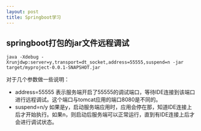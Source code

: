 ```yaml
---
layout: post
title: Springboot学习
---
```


## springboot打包的jar文件远程调试

```
java -Xdebug -Xrunjdwp:server=y,transport=dt_socket,address=55555,suspend=n -jar target/myproject-0.0.1-SNAPSHOT.jar
```

对于几个参数做一些说明：

- address=55555 表示服务端开启了55555的调试端口，等待IDE连接到该端口进行远程调试。这个端口与tomcat应用的端口8080是不同的。
- suspend=n/y  如果是y，启动服务端应用时，应用会停在那，知道IDE连接上后才开始执行。如果n，则启动后服务端可以正常运行，直到有IDE连接上后才会进行调试状态。


